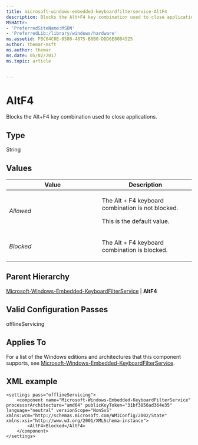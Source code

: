 ```yaml
---
title: microsoft-windows-embedded-keyboardfilterservice-AltF4
description: Blocks the Alt+F4 key combination used to close applications.
MSHAttr:
- 'PreferredSiteName:MSDN'
- 'PreferredLib:/library/windows/hardware'
ms.assetid: FBC64C0E-0580-4875-B8B0-DDD6E8004525
author: themar-msft
ms.author: themar
ms.date: 05/02/2017
ms.topic: article


---
```


# AltF4


Blocks the Alt+F4 key combination used to close applications.

## Type


String

## Values


<table>
<colgroup>
<col width="50%" />
<col width="50%" />
</colgroup>
<thead>
<tr class="header">
<th>Value</th>
<th>Description</th>
</tr>
</thead>
<tbody>
<tr class="odd">
<td><p><em>Allowed</em></p></td>
<td><p>The Alt + F4 keyboard combination is not blocked.</p>
<p>This is the default value.</p></td>
</tr>
<tr class="even">
<td><p><em>Blocked</em></p></td>
<td><p>The Alt + F4 keyboard combination is blocked.</p></td>
</tr>
</tbody>
</table>

 

## Parent Hierarchy


[Microsoft-Windows-Embedded-KeyboardFilterService](microsoft-windows-embedded-keyboardfilterservice.md) | **AltF4**

## Valid Configuration Passes


offlineServicing

## Applies To


For a list of the Windows editions and architectures that this component supports, see [Microsoft-Windows-Embedded-KeyboardFilterService](microsoft-windows-embedded-keyboardfilterservice.md).

## XML example


```
<settings pass="offlineServicing">
    <component name="Microsoft-Windows-Embedded-KeyboardFilterService" processorArchitecture="amd64" publicKeyToken="31bf3856ad364e35" language="neutral" versionScope="NonSxS" xmlns:wcm="http://schemas.microsoft.com/WMIConfig/2002/State" xmlns:xsi="http://www.w3.org/2001/XMLSchema-instance">
        <AltF4>Blocked</AltF4>
    </component>
</settings>
```

 

 






